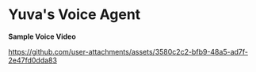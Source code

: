 # Yuva's Voice Agent

**Sample Voice Video**

https://github.com/user-attachments/assets/3580c2c2-bfb9-48a5-ad7f-2e47fd0dda83

